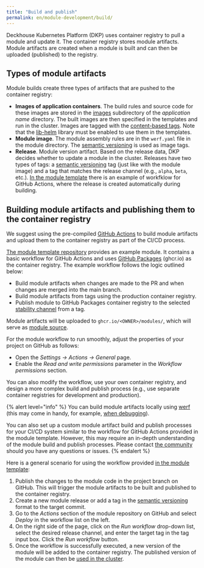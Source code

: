 ```yaml
---
title: "Build and publish"
permalink: en/module-development/build/
---
```


Deckhouse Kubernetes Platform (DKP) uses container registry to pull a module and update it. The container registry stores module artifacts. Module artifacts are created when a module is built and can then be uploaded (published) to the registry.

## Types of module artifacts

Module builds create three types of artifacts that are pushed to the container registry:
- **Images of application containers**. The build rules and source code for these images are stored in the [images](../structure/#images) subdirectory of the _application name_ directory. The built images are then specified in the templates and run in the cluster. Images are tagged with the [content-based tags](https://werf.io/documentation/v1.2/usage/build/process.html#tagging-images). Note that the [lib-helm](https://github.com/deckhouse/lib-helm) library must be enabled to use them in the templates.
- **Module image**. The module assembly rules are in the `werf.yaml` file in the module directory. The [semantic versioning](https://semver.org/) is used as image tags.
- **Release**. Module version artifact. Based on the release data, DKP decides whether to update a module in the cluster. Releases have two types of tags: a [semantic versioning](https://semver.org/) tag (just like with the module image) and a tag that matches the release channel (e.g., `alpha`, `beta`, etc.). [In the module template](https://github.com/deckhouse/modules-template/) there is an example of workfklow for GitHub Actions, where the release is created automatically during building.

## Building module artifacts and publishing them to the container registry

We suggest using the pre-compiled [GitHub Actions](https://github.com/deckhouse/modules-actions) to build module artifacts and upload them to the container registry as part of the CI/CD process.

[The module template repository](https://github.com/deckhouse/modules-template/) provides an example module. It contains a basic workflow for GitHub Actions and uses [GitHub Packages](https://github.com/features/packages) (ghcr.io) as the container registry. The example workflow follows the logic outlined below:

- Build module artifacts when changes are made to the PR and when changes are merged into the main branch.
- Build module artifacts from tags using the production container registry.
- Publish module to GitHub Packages container registry to the selected [stability channel](../versioning/#release-channels) from a tag.

Module artifacts will be uploaded to `ghcr.io/<OWNER>/modules/`, which will serve as [module source](../../cr.html#modulesource).

For the module workflow to run smoothly, adjust the properties of your project on GitHub as follows:
- Open the _Settings -> Actions -> General_ page.
- Enable the _Read and write permissions_ parameter in the _Workflow permissions_ section.

You can also modify the workflow, use your own container registry, and design a more complex build and publish process (e.g., use separate container registries for development and production).

{% alert level="info" %}
You can build module artifacts locally using [werf](https://werf.io/) (this may come in handy, for example, [when debugging](../development/)).

You can also set up a custom module artifact build and publish processes for your CI/CD system similar to the workflow for GitHub Actions provided in the module template. However, this may require an in-depth understanding of the module build and publish processes. Please contact [the community](/community/) should you have any questions or issues.
{% endalert %}

Here is a general scenario for using the workflow provided [in the module template](https://github.com/deckhouse/modules-template/):
1. Publish the changes to the module code in the project branch on GitHub. This will trigger the module artifacts to be built and published to the container registry.
1. Create a new module release or add a tag in the [semantic versioning](https://semver.org/lang/ru/) format to the target commit.
1. Go to the _Actions_ section of the module repository on GitHub and select _Deploy_ in the workflow list on the left.
1. On the right side of the page, click on the _Run workflow_ drop-down list, select the desired release channel, and enter the target tag in the tag input box. Click the _Run workflow_ button.
1. Once the workflow is successfully executed, a new version of the module will be added to the container registry. The published version of the module can then be [used in the cluster](../run/).
